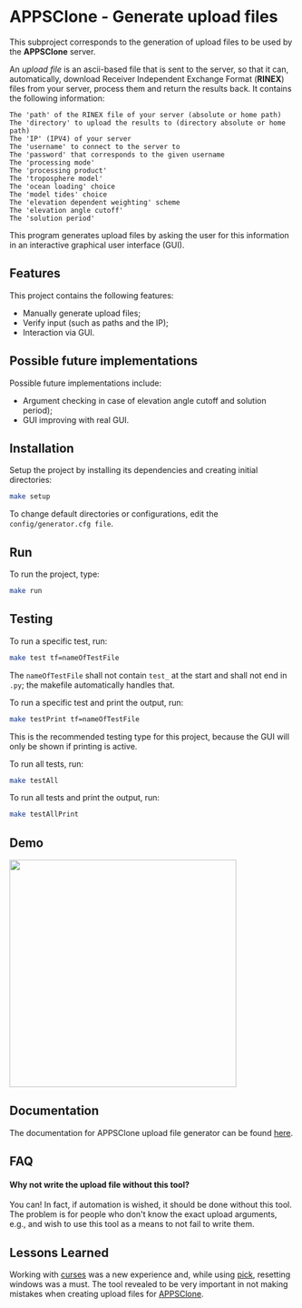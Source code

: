 # APPSClone - Generate upload files

This subproject corresponds to the generation of upload files to be used by the **APPSClone** server.

An *upload file* is an ascii-based file that is sent to the server, so that it can, automatically, download Receiver Independent Exchange Format (**RINEX**) files from your server, process them and return the results back. It contains the following information:

```
The 'path' of the RINEX file of your server (absolute or home path)
The 'directory' to upload the results to (directory absolute or home path)
The 'IP' (IPV4) of your server
The 'username' to connect to the server to
The 'password' that corresponds to the given username
The 'processing mode'
The 'processing product'
The 'troposphere model'
The 'ocean loading' choice
The 'model tides' choice
The 'elevation dependent weighting' scheme
The 'elevation angle cutoff'
The 'solution period'
```

This program generates upload files by asking the user for this information in an interactive graphical user interface (GUI).
## Features

This project contains the following features:

* Manually generate upload files;
* Verify input (such as paths and the IP);
* Interaction via GUI.

## Possible future implementations

Possible future implementations include:

* Argument checking in case of elevation angle cutoff and solution period);
* GUI improving with real GUI.
## Installation

Setup the project by installing its dependencies and creating initial directories:

```bash
make setup
```

To change default directories or configurations, edit the `config/generator.cfg file`.
    
## Run

To run the project, type:

```bash
make run
```


## Testing

To run a specific test, run:

```bash
make test tf=nameOfTestFile
```

The `nameOfTestFile` shall not contain `test_` at the start and shall not end in `.py`; the makefile automatically handles that.


To run a specific test and print the output, run:

```bash
make testPrint tf=nameOfTestFile
```

This is the recommended testing type for this project, because the GUI will only be shown if printing is active.

To run all tests, run:

```bash
make testAll
```

To run all tests and print the output, run:
```bash
make testAllPrint
```
## Demo

<img src="[https://media.giphy.com/media/vFKqnCdLPNOKc/giphy.gif](https://user-images.githubusercontent.com/61360702/177223351-5778b7ad-9336-4bf5-8fe6-5b03f3999a0a.gif)" width="400" height="400" />


## Documentation

The documentation for APPSClone upload file generator can be found [here](https://github.com/DuarteArribas/APPSClone/tree/main/development/APPSClone_UploadFileGenerator/docs).


## FAQ

#### Why not write the upload file without this tool?

You can! In fact, if automation is wished, it should be done without this tool. The problem is for people who don't know the exact upload arguments, e.g., and wish to use this tool as a means to not fail to write them.

## Lessons Learned

Working with [curses](https://docs.python.org/3/howto/curses.html) was a new experience and, while using [pick](https://pypi.org/project/pick/), resetting windows was a must. The tool revealed to be very important in not making mistakes when creating upload files for [APPSClone](https://github.com/DuarteArribas/APPSClone).
